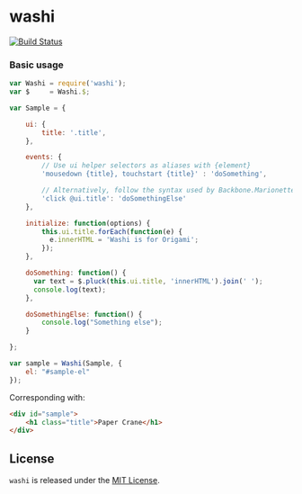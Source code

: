 washi
=====

[![Build Status](https://travis-ci.org/vigetlabs/washi.png?branch=master)](https://travis-ci.org/vigetlabs/washi)

### Basic usage

```javascript
var Washi = require('washi');
var $     = Washi.$;

var Sample = {

    ui: {
        title: '.title',
    },

    events: {
        // Use ui helper selectors as aliases with {element}
        'mousedown {title}, touchstart {title}' : 'doSomething',

        // Alternatively, follow the syntax used by Backbone.Marionette
        'click @ui.title': 'doSomethingElse'
    },

    initialize: function(options) {
        this.ui.title.forEach(function(e) {
          e.innerHTML = 'Washi is for Origami';
        });
    },

    doSomething: function() {
      var text = $.pluck(this.ui.title, 'innerHTML').join(' ');
      console.log(text);
    },

    doSomethingElse: function() {
        console.log("Something else");
    }

};

var sample = Washi(Sample, {
    el: "#sample-el"
});
```

Corresponding with:

```html
<div id="sample">
    <h1 class="title">Paper Crane</h1>
</div>
```

## License

`washi` is released under the [MIT License](http://opensource.org/licenses/MIT).
